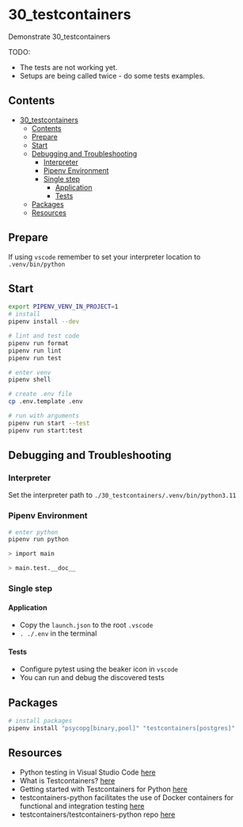 # 30_testcontainers

Demonstrate 30_testcontainers

TODO:

- The tests are not working yet.
- Setups are being called twice - do some tests examples.

## Contents

- [30\_testcontainers](#30_testcontainers)
  - [Contents](#contents)
  - [Prepare](#prepare)
  - [Start](#start)
  - [Debugging and Troubleshooting](#debugging-and-troubleshooting)
    - [Interpreter](#interpreter)
    - [Pipenv Environment](#pipenv-environment)
    - [Single step](#single-step)
      - [Application](#application)
      - [Tests](#tests)
  - [Packages](#packages)
  - [Resources](#resources)

## Prepare

If using `vscode` remember to set your interpreter location to `.venv/bin/python`

## Start

```sh
export PIPENV_VENV_IN_PROJECT=1
# install
pipenv install --dev

# lint and test code
pipenv run format
pipenv run lint
pipenv run test

# enter venv
pipenv shell

# create .env file
cp .env.template .env

# run with arguments
pipenv run start --test
pipenv run start:test
```

## Debugging and Troubleshooting

### Interpreter

Set the interpreter path to `./30_testcontainers/.venv/bin/python3.11`

### Pipenv Environment

```sh
# enter python
pipenv run python

> import main

> main.test.__doc__
```

### Single step

#### Application

- Copy the `launch.json` to the root `.vscode`
- `. ./.env` in the terminal

#### Tests

- Configure pytest using the beaker icon in `vscode`
- You can run and debug the discovered tests

## Packages

```sh
# install packages
pipenv install "psycopg[binary,pool]" "testcontainers[postgres]"
```

## Resources

- Python testing in Visual Studio Code [here](https://code.visualstudio.com/docs/python/testing#_example-test-walkthroughs)
- What is Testcontainers? [here](https://testcontainers.com/getting-started/)
- Getting started with Testcontainers for Python [here](https://testcontainers.com/guides/getting-started-with-testcontainers-for-python/)
- testcontainers-python facilitates the use of Docker containers for functional and integration testing [here](https://testcontainers-python.readthedocs.io/en/latest/)
- testcontainers/testcontainers-python repo [here](https://github.com/testcontainers/testcontainers-python)
